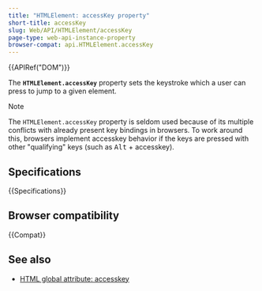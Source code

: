 ```yaml
---
title: "HTMLElement: accessKey property"
short-title: accessKey
slug: Web/API/HTMLElement/accessKey
page-type: web-api-instance-property
browser-compat: api.HTMLElement.accessKey
---
```


{{APIRef("DOM")}}

The **`HTMLElement.accessKey`** property sets the keystroke which a user can press to jump to a given element.

> [!NOTE]
> The `HTMLElement.accessKey` property is seldom used because of its multiple conflicts with already present key bindings in browsers. To work around this, browsers implement accesskey behavior if the keys are pressed with other "qualifying" keys (such as <kbd>Alt</kbd> + accesskey).

## Specifications

{{Specifications}}

## Browser compatibility

{{Compat}}

## See also

- [HTML global attribute: accesskey](/en-US/docs/Web/HTML/Reference/Global_attributes/accesskey)
